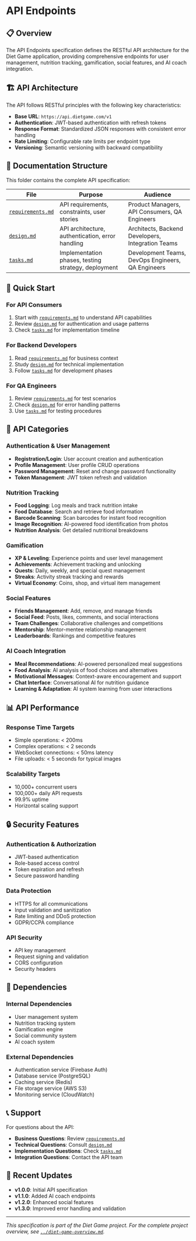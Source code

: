 # API Endpoints

## 📋 Overview

The API Endpoints specification defines the RESTful API architecture for the Diet Game application, providing comprehensive endpoints for user management, nutrition tracking, gamification, social features, and AI coach integration.

## 🏗️ API Architecture

The API follows RESTful principles with the following key characteristics:

- **Base URL**: `https://api.dietgame.com/v1`
- **Authentication**: JWT-based authentication with refresh tokens
- **Response Format**: Standardized JSON responses with consistent error handling
- **Rate Limiting**: Configurable rate limits per endpoint type
- **Versioning**: Semantic versioning with backward compatibility

## 📁 Documentation Structure

This folder contains the complete API specification:

| File | Purpose | Audience |
|------|---------|----------|
| [`requirements.md`](./requirements.md) | API requirements, constraints, user stories | Product Managers, API Consumers, QA Engineers |
| [`design.md`](./design.md) | API architecture, authentication, error handling | Architects, Backend Developers, Integration Teams |
| [`tasks.md`](./tasks.md) | Implementation phases, testing strategy, deployment | Development Teams, DevOps Engineers, QA Engineers |

## 🚀 Quick Start

### For API Consumers
1. Start with [`requirements.md`](./requirements.md) to understand API capabilities
2. Review [`design.md`](./design.md) for authentication and usage patterns
3. Check [`tasks.md`](./tasks.md) for implementation timeline

### For Backend Developers
1. Read [`requirements.md`](./requirements.md) for business context
2. Study [`design.md`](./design.md) for technical implementation
3. Follow [`tasks.md`](./tasks.md) for development phases

### For QA Engineers
1. Review [`requirements.md`](./requirements.md) for test scenarios
2. Check [`design.md`](./design.md) for error handling patterns
3. Use [`tasks.md`](./tasks.md) for testing procedures

## 🔗 API Categories

### Authentication & User Management
- **Registration/Login**: User account creation and authentication
- **Profile Management**: User profile CRUD operations
- **Password Management**: Reset and change password functionality
- **Token Management**: JWT token refresh and validation

### Nutrition Tracking
- **Food Logging**: Log meals and track nutrition intake
- **Food Database**: Search and retrieve food information
- **Barcode Scanning**: Scan barcodes for instant food recognition
- **Image Recognition**: AI-powered food identification from photos
- **Nutrition Analysis**: Get detailed nutritional breakdowns

### Gamification
- **XP & Leveling**: Experience points and user level management
- **Achievements**: Achievement tracking and unlocking
- **Quests**: Daily, weekly, and special quest management
- **Streaks**: Activity streak tracking and rewards
- **Virtual Economy**: Coins, shop, and virtual item management

### Social Features
- **Friends Management**: Add, remove, and manage friends
- **Social Feed**: Posts, likes, comments, and social interactions
- **Team Challenges**: Collaborative challenges and competitions
- **Mentorship**: Mentor-mentee relationship management
- **Leaderboards**: Rankings and competitive features

### AI Coach Integration
- **Meal Recommendations**: AI-powered personalized meal suggestions
- **Food Analysis**: AI analysis of food choices and alternatives
- **Motivational Messages**: Context-aware encouragement and support
- **Chat Interface**: Conversational AI for nutrition guidance
- **Learning & Adaptation**: AI system learning from user interactions

## 📊 API Performance

### Response Time Targets
- Simple operations: < 200ms
- Complex operations: < 2 seconds
- WebSocket connections: < 50ms latency
- File uploads: < 5 seconds for typical images

### Scalability Targets
- 10,000+ concurrent users
- 100,000+ daily API requests
- 99.9% uptime
- Horizontal scaling support

## 🔒 Security Features

### Authentication & Authorization
- JWT-based authentication
- Role-based access control
- Token expiration and refresh
- Secure password handling

### Data Protection
- HTTPS for all communications
- Input validation and sanitization
- Rate limiting and DDoS protection
- GDPR/CCPA compliance

### API Security
- API key management
- Request signing and validation
- CORS configuration
- Security headers

## 🔄 Dependencies

### Internal Dependencies
- User management system
- Nutrition tracking system
- Gamification engine
- Social community system
- AI coach system

### External Dependencies
- Authentication service (Firebase Auth)
- Database service (PostgreSQL)
- Caching service (Redis)
- File storage service (AWS S3)
- Monitoring service (CloudWatch)

## 📞 Support

For questions about the API:
- **Business Questions**: Review [`requirements.md`](./requirements.md)
- **Technical Questions**: Consult [`design.md`](./design.md)
- **Implementation Questions**: Check [`tasks.md`](./tasks.md)
- **Integration Questions**: Contact the API team

## 🔄 Recent Updates

- **v1.0.0**: Initial API specification
- **v1.1.0**: Added AI coach endpoints
- **v1.2.0**: Enhanced social features
- **v1.3.0**: Improved error handling and validation

---

*This specification is part of the Diet Game project. For the complete project overview, see [`../diet-game-overview.md`](../diet-game-overview.md).*
